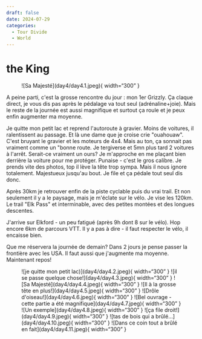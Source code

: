```yaml
---
draft: false 
date: 2024-07-29
categories:
  - Tour Divide
  - World
---
```


# the King

<figure markdown>
![Sa Majesté](day4/day4.1.jpeg){ width=“300” }
</figure>

A peine parti, c'est la grosse rencontre du jour : mon 1er Grizzly. Ça claque direct, je vous dis pas après le pédalage va tout seul (adrénaline+joie). Mais le reste de la journée est aussi magnifique et surtout ça roule et je peux enfin augmenter ma moyenne.

<!-- more -->

Je quitte mon petit lac et reprend l'autoroute à gravier. Moins de voitures, il ralentissent au passage. Et là une dame que je croise crie "ouahouaw". C'est bruyant le gravier et les moteurs de 4x4. Mais au ton, ça sonnait pas vraiment comme un "bonne route. Je tergiverse et 5mn plus tard 2 voitures à l'arrêt. Serait-ce vraiment un ours? Je m'approche en me plaçant bien derrière la voiture pour me protéger. Punaise - c'est le gros calibre. Je prends vite des photos, top il lève la tête trop sympa. Mais il nous ignore totalement. Majestueux jusqu'au bout. Je file et ça pédale tout seul dis donc.

Après 30km je retrouver enfin de la piste cyclable puis du vrai trail. Et non seulement il y a le paysage, mais je m'éclate sur le vélo. Je vise les 120km. Le trail "Elk Pass" et interminable, avec des petites montées et des longues descentes. 

J'arrive sur Elkford - un peu fatigué (après 9h dont 8 sur le vélo). Hop encore 6km de parcours VTT. Il y a pas à dire - il faut respecter le vélo, il encaisse bien. 

Que me réservera la journée de demain? Dans 2 jours je pense passer la frontière avec les USA. Il faut aussi que j'augmente ma moyenne. Maintenant repos!

<figure markdown>
![je quitte mon petit lac)](day4/day4.2.jpeg){ width=“300” }
![il se passe quelque chose!](day4/day4.3.jpeg){ width=“300” }
![Sa Majesté](day4/day4.4.jpeg){ width=“300” }
![Il à la grosse tête en plus!](day4/day4.5.jpeg){ width=“300” }
![Drôle d'oiseau!](day4/day4.6.jpeg){ width=“300” }
![Bel ouvrage - cette partie a été magnifique](day4/day4.7.jpeg){ width=“300” }
![Un exemple](day4/day4.8.jpeg){ width=“300” }
![ça file droit!](day4/day4.9.jpeg){ width=“300” }
![tas de bois qui a brûlé...](day4/day4.10.jpeg){ width=“300” }
![Dans ce coin tout a brûlé en fait](day4/day4.11.jpeg){ width=“300” }
</figure>


